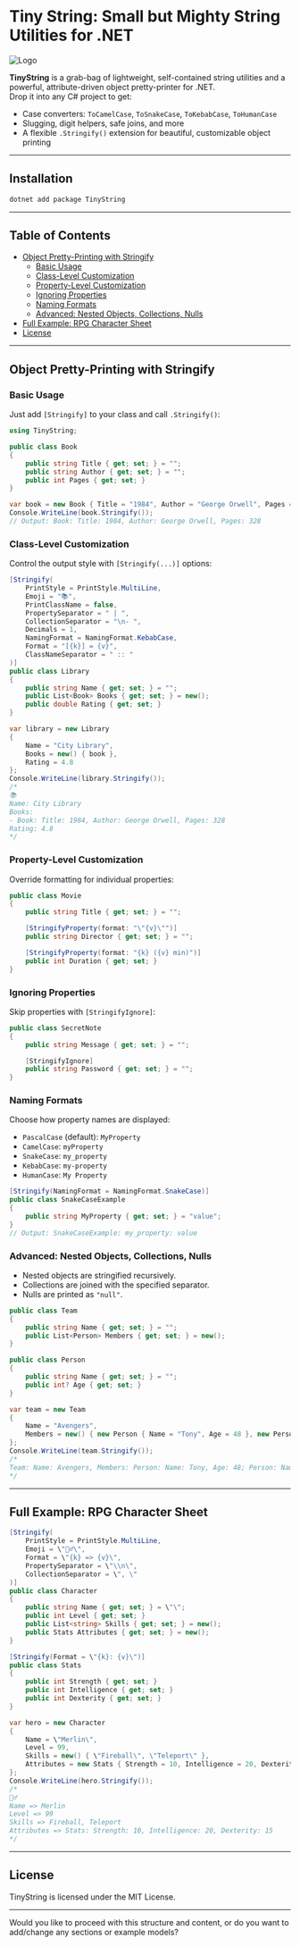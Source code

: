 # Tiny String: Small but Mighty String Utilities for .NET

![Logo](https://raw.githubusercontent.com/gianlucabelvisi/TinyTools/main/src/TinyString/logo.png)

**TinyString** is a grab-bag of lightweight, self-contained string utilities and a powerful, attribute-driven object pretty-printer for .NET.  
Drop it into any C# project to get:

- Case converters: `ToCamelCase`, `ToSnakeCase`, `ToKebabCase`, `ToHumanCase`
- Slugging, digit helpers, safe joins, and more
- A flexible `.Stringify()` extension for beautiful, customizable object printing

---

## Installation

```bash
dotnet add package TinyString
```

---

## Table of Contents

- [Object Pretty-Printing with Stringify](#object-pretty-printing-with-stringify)
  - [Basic Usage](#basic-usage)
  - [Class-Level Customization](#class-level-customization)
  - [Property-Level Customization](#property-level-customization)
  - [Ignoring Properties](#ignoring-properties)
  - [Naming Formats](#naming-formats)
  - [Advanced: Nested Objects, Collections, Nulls](#advanced-nested-objects-collections-nulls)
- [Full Example: RPG Character Sheet](#full-example-rpg-character-sheet)
- [License](#license)

---

## Object Pretty-Printing with Stringify

### Basic Usage

Just add `[Stringify]` to your class and call `.Stringify()`:

```csharp
using TinyString;

public class Book
{
    public string Title { get; set; } = "";
    public string Author { get; set; } = "";
    public int Pages { get; set; }
}

var book = new Book { Title = "1984", Author = "George Orwell", Pages = 328 };
Console.WriteLine(book.Stringify());
// Output: Book: Title: 1984, Author: George Orwell, Pages: 328
```

### Class-Level Customization

Control the output style with `[Stringify(...)]` options:

```csharp
[Stringify(
    PrintStyle = PrintStyle.MultiLine,
    Emoji = "📚",
    PrintClassName = false,
    PropertySeparator = " | ",
    CollectionSeparator = "\n- ",
    Decimals = 1,
    NamingFormat = NamingFormat.KebabCase,
    Format = "[{k}] = {v}",
    ClassNameSeparator = " :: "
)]
public class Library
{
    public string Name { get; set; } = "";
    public List<Book> Books { get; set; } = new();
    public double Rating { get; set; }
}

var library = new Library
{
    Name = "City Library",
    Books = new() { book },
    Rating = 4.8
};
Console.WriteLine(library.Stringify());
/*
📚
Name: City Library
Books: 
- Book: Title: 1984, Author: George Orwell, Pages: 328
Rating: 4.8
*/
```

### Property-Level Customization

Override formatting for individual properties:

```csharp
public class Movie
{
    public string Title { get; set; } = "";

    [StringifyProperty(format: "\"{v}\"")]
    public string Director { get; set; } = "";

    [StringifyProperty(format: "{k} ({v} min)")]
    public int Duration { get; set; }
}
```

### Ignoring Properties

Skip properties with `[StringifyIgnore]`:

```csharp
public class SecretNote
{
    public string Message { get; set; } = "";

    [StringifyIgnore]
    public string Password { get; set; } = "";
}
```

### Naming Formats

Choose how property names are displayed:

- `PascalCase` (default): `MyProperty`
- `CamelCase`: `myProperty`
- `SnakeCase`: `my_property`
- `KebabCase`: `my-property`
- `HumanCase`: `My Property`

```csharp
[Stringify(NamingFormat = NamingFormat.SnakeCase)]
public class SnakeCaseExample
{
    public string MyProperty { get; set; } = "value";
}
// Output: SnakeCaseExample: my_property: value
```

### Advanced: Nested Objects, Collections, Nulls

- Nested objects are stringified recursively.
- Collections are joined with the specified separator.
- Nulls are printed as `"null"`.

```csharp
public class Team
{
    public string Name { get; set; } = "";
    public List<Person> Members { get; set; } = new();
}

public class Person
{
    public string Name { get; set; } = "";
    public int? Age { get; set; }
}

var team = new Team
{
    Name = "Avengers",
    Members = new() { new Person { Name = "Tony", Age = 48 }, new Person { Name = "Steve", Age = null } }
};
Console.WriteLine(team.Stringify());
/*
Team: Name: Avengers, Members: Person: Name: Tony, Age: 48; Person: Name: Steve, Age: null
*/
```

---

## Full Example: RPG Character Sheet

```csharp
[Stringify(
    PrintStyle = PrintStyle.MultiLine,
    Emoji = \"🧙‍♂️\",
    Format = \"{k} => {v}\",
    PropertySeparator = \"\\n\",
    CollectionSeparator = \", \"
)]
public class Character
{
    public string Name { get; set; } = \"\";
    public int Level { get; set; }
    public List<string> Skills { get; set; } = new();
    public Stats Attributes { get; set; } = new();
}

[Stringify(Format = \"{k}: {v}\")]
public class Stats
{
    public int Strength { get; set; }
    public int Intelligence { get; set; }
    public int Dexterity { get; set; }
}

var hero = new Character
{
    Name = \"Merlin\",
    Level = 99,
    Skills = new() { \"Fireball\", \"Teleport\" },
    Attributes = new Stats { Strength = 10, Intelligence = 20, Dexterity = 15 }
};
Console.WriteLine(hero.Stringify());
/*
🧙‍♂️
Name => Merlin
Level => 99
Skills => Fireball, Teleport
Attributes => Stats: Strength: 10, Intelligence: 20, Dexterity: 15
*/
```

---

## License

TinyString is licensed under the MIT License.

---

Would you like to proceed with this structure and content, or do you want to add/change any sections or example models?